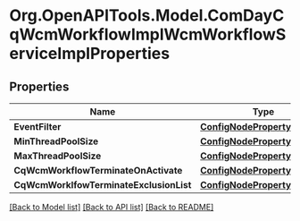# Org.OpenAPITools.Model.ComDayCqWcmWorkflowImplWcmWorkflowServiceImplProperties
## Properties

Name | Type | Description | Notes
------------ | ------------- | ------------- | -------------
**EventFilter** | [**ConfigNodePropertyString**](ConfigNodePropertyString.md) |  | [optional] 
**MinThreadPoolSize** | [**ConfigNodePropertyInteger**](ConfigNodePropertyInteger.md) |  | [optional] 
**MaxThreadPoolSize** | [**ConfigNodePropertyInteger**](ConfigNodePropertyInteger.md) |  | [optional] 
**CqWcmWorkflowTerminateOnActivate** | [**ConfigNodePropertyBoolean**](ConfigNodePropertyBoolean.md) |  | [optional] 
**CqWcmWorklfowTerminateExclusionList** | [**ConfigNodePropertyArray**](ConfigNodePropertyArray.md) |  | [optional] 

[[Back to Model list]](../README.md#documentation-for-models) [[Back to API list]](../README.md#documentation-for-api-endpoints) [[Back to README]](../README.md)

